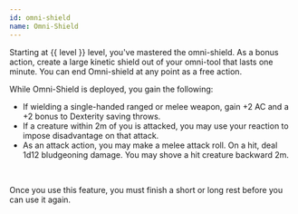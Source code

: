 ```yaml
---
id: omni-shield
name: Omni-Shield
---
```

Starting at {{ level }} level, you've mastered the omni-shield. As a bonus action, create a large kinetic shield out 
of your omni-tool that lasts one minute. You can end Omni-shield at any point as a free action.

While Omni-Shield is deployed, you gain the following:

* If wielding a single-handed ranged or melee weapon, gain +2 AC and a +2 bonus to Dexterity saving throws.
* If a creature within 2m of you is attacked, you may use your reaction to impose disadvantage on that attack.
* As an attack action, you may make a melee attack roll. On a hit, deal 1d12 bludgeoning damage. You may shove a
hit creature backward 2m.

<br>

Once you use this feature, you must finish a short or long rest before you can use it again.
